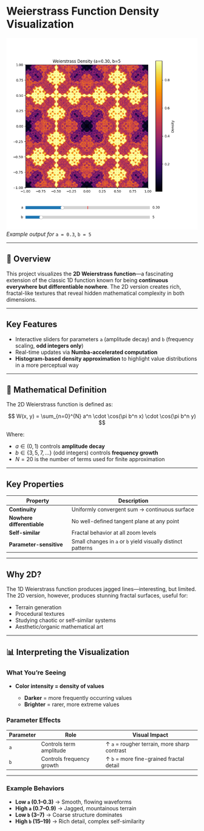 # Weierstrass Function Density Visualization

![Weierstrass Fractal](fractal_1.png)
*Example output for* `a = 0.3`, `b = 5`

---

## 📌 Overview

This project visualizes the **2D Weierstrass function**—a fascinating extension of the classic 1D function known for being **continuous everywhere but differentiable nowhere**. The 2D version creates rich, fractal-like textures that reveal hidden mathematical complexity in both dimensions.

---

## Key Features

* Interactive sliders for parameters `a` (amplitude decay) and `b` (frequency scaling, **odd integers only**)
* Real-time updates via **Numba-accelerated computation**
* **Histogram-based density approximation** to highlight value distributions in a more perceptual way

---

## 📐 Mathematical Definition

The 2D Weierstrass function is defined as:

$$
W(x, y) = \sum_{n=0}^{N} a^n \cdot \cos(\pi b^n x) \cdot \cos(\pi b^n y)
$$

Where:

* $a \in (0,1)$ controls **amplitude decay**
* $b \in \{3, 5, 7, \dots\}$ (odd integers) controls **frequency growth**
* $N = 20$ is the number of terms used for finite approximation

---

## Key Properties

| Property                   | Description                                                  |
| -------------------------- | ------------------------------------------------------------ |
| **Continuity**             | Uniformly convergent sum → continuous surface                |
| **Nowhere differentiable** | No well-defined tangent plane at any point                   |
| **Self-similar**           | Fractal behavior at all zoom levels                          |
| **Parameter-sensitive**    | Small changes in `a` or `b` yield visually distinct patterns |

---

## Why 2D?

The 1D Weierstrass function produces jagged lines—interesting, but limited. The 2D version, however, produces stunning fractal surfaces, useful for:

* Terrain generation
* Procedural textures
* Studying chaotic or self-similar systems
* Aesthetic/organic mathematical art

---

## 📊 Interpreting the Visualization

### What You’re Seeing

* **Color intensity = density of values**

  * **Darker** = more frequently occurring values
  * **Brighter** = rarer, more extreme values

### Parameter Effects

| Parameter | Role                      | Visual Impact                                |
| --------- | ------------------------- | -------------------------------------------- |
| `a`       | Controls term amplitude   | ↑ `a` = rougher terrain, more sharp contrast |
| `b`       | Controls frequency growth | ↑ `b` = more fine-grained fractal detail     |

---

### Example Behaviors

* **Low `a` (0.1–0.3)** → Smooth, flowing waveforms
* **High `a` (0.7–0.9)** → Jagged, mountainous terrain
* **Low `b` (3–7)** → Coarse structure dominates
* **High `b` (15–19)** → Rich detail, complex self-similarity